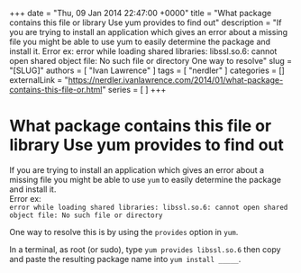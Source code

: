 +++
date = "Thu, 09 Jan 2014 22:47:00 +0000"
title = "What package contains this file or library Use yum provides to find out"
description = "If you are trying to install an application which gives an error about a missing file you might be able to use yum to easily determine the package and install it. Error ex: error while loading shared libraries: libssl.so.6: cannot open shared object file: No such file or directory One way to resolve"
slug = "[SLUG]"
authors = [ "Ivan Lawrence" ]
tags = [ "nerdler" ]
categories = []
externalLink = "https://nerdler.ivanlawrence.com/2014/01/what-package-contains-this-file-or.html"
series = [ ]
+++

# What package contains this file or library Use yum provides to find out

If you are trying to install an application which gives an error about a missing file you might be able to use `yum` to easily determine the package and install it.  
Error ex:  
`error while loading shared libraries: libssl.so.6: cannot open shared object file: No such file or directory`  
  
One way to resolve this is by using the `provides` option in `yum`.  
  
In a terminal, as root (or sudo), type `yum provides libssl.so.6` then copy and paste the resulting package name into `yum install _____`.